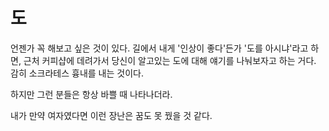 # 도

언젠가 꼭 해보고 싶은 것이 있다. 길에서 내게 '인상이 좋다'든가 '도를 아시냐'라고 하면, 근처 커피샵에 데려가서 당신이 알고있는 도에 대해 얘기를 나눠보자고 하는 거다. 감히 소크라테스 흉내를 내는 것이다.

하지만 그런 분들은 항상 바쁠 때 나타나더라.

내가 만약 여자였다면 이런 장난은 꿈도 못 꿨을 것 같다.